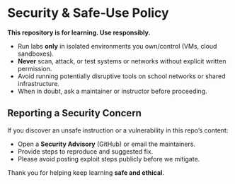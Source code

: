 # Security & Safe‑Use Policy

**This repository is for learning. Use responsibly.**

- Run labs **only** in isolated environments you own/control (VMs, cloud sandboxes).
- **Never** scan, attack, or test systems or networks without explicit written permission.
- Avoid running potentially disruptive tools on school networks or shared infrastructure.
- When in doubt, ask a maintainer or instructor before proceeding.

## Reporting a Security Concern
If you discover an unsafe instruction or a vulnerability in this repo’s content:
- Open a **Security Advisory** (GitHub) or email the maintainers.
- Provide steps to reproduce and suggested fix.
- Please avoid posting exploit steps publicly before we mitigate.

Thank you for helping keep learning **safe and ethical**.
